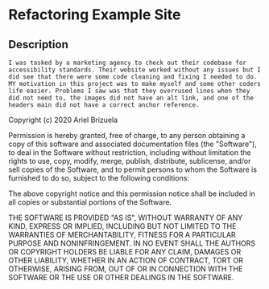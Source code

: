 # Refactoring Example Site
## Description 
    I was tasked by a marketing agency to check out their codebase for accessibility standards. Their website worked without any issues but I did see that there were some code cleaning and fixing I needed to do. MY motivation in this project was to make myself and some other coders life easier. Problems I saw was that they overrused lines when they did not need to, the images did not have an alt link, and one of the headers main did not have a correct anchor reference. 

Copyright (c) 2020 Ariel Brizuela

Permission is hereby granted, free of charge, to any person obtaining a copy
of this software and associated documentation files (the "Software"), to deal
in the Software without restriction, including without limitation the rights
to use, copy, modify, merge, publish, distribute, sublicense, and/or sell
copies of the Software, and to permit persons to whom the Software is
furnished to do so, subject to the following conditions:

The above copyright notice and this permission notice shall be included in all
copies or substantial portions of the Software.

THE SOFTWARE IS PROVIDED "AS IS", WITHOUT WARRANTY OF ANY KIND, EXPRESS OR
IMPLIED, INCLUDING BUT NOT LIMITED TO THE WARRANTIES OF MERCHANTABILITY,
FITNESS FOR A PARTICULAR PURPOSE AND NONINFRINGEMENT. IN NO EVENT SHALL THE
AUTHORS OR COPYRIGHT HOLDERS BE LIABLE FOR ANY CLAIM, DAMAGES OR OTHER
LIABILITY, WHETHER IN AN ACTION OF CONTRACT, TORT OR OTHERWISE, ARISING FROM,
OUT OF OR IN CONNECTION WITH THE SOFTWARE OR THE USE OR OTHER DEALINGS IN THE
SOFTWARE.